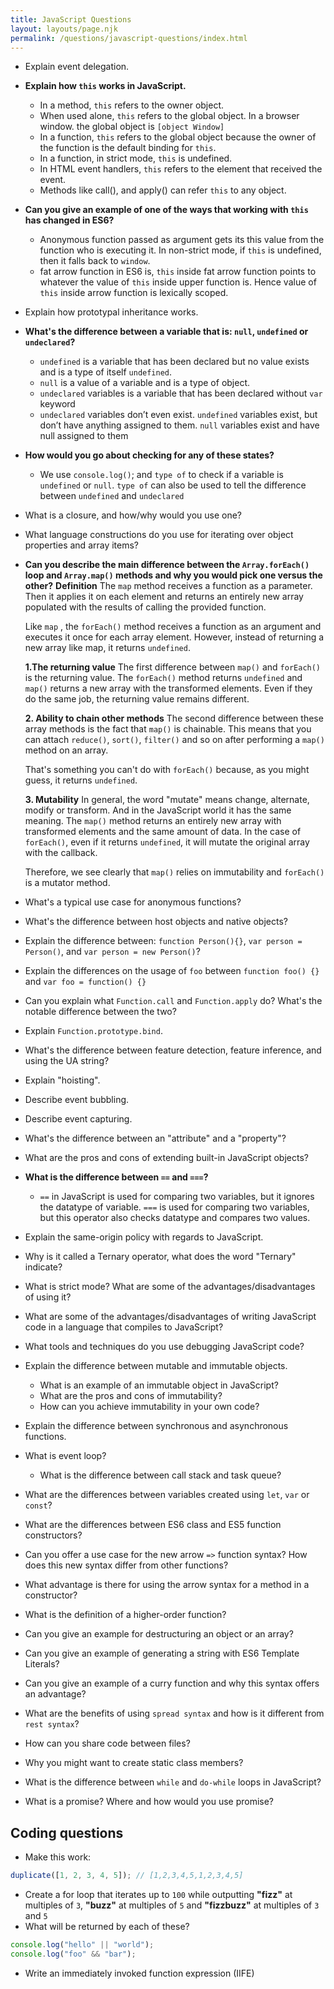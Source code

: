 ```yaml
---
title: JavaScript Questions
layout: layouts/page.njk
permalink: /questions/javascript-questions/index.html
---
```


- Explain event delegation.
- **Explain how `this` works in JavaScript.**

  - In a method, `this` refers to the owner object.
  - When used alone, `this` refers to the global object. In a browser window. the global object is `[object Window]`
  - In a function, `this` refers to the global object because the owner of the function is the default binding for `this`.
  - In a function, in strict mode, `this` is undefined.
  - In HTML event handlers, `this` refers to the element that received the event.
  - Methods like call(), and apply() can refer `this` to any object.

- **Can you give an example of one of the ways that working with `this` has changed in ES6?**

  - Anonymous function passed as argument gets its this value from the function who is executing it. In non-strict mode, if `this` is undefined, then it falls back to `window`.
  - fat arrow function in ES6 is, `this` inside fat arrow function points to whatever the value of `this` inside upper function is. Hence value of `this` inside arrow function is lexically scoped.

- Explain how prototypal inheritance works.
- **What's the difference between a variable that is: `null`, `undefined` or `undeclared`?**
  - `undefined` is a variable that has been declared but no value exists and is a type of itself `undefined`.
  - `null` is a value of a variable and is a type of object.
  - `undeclared` variables is a variable that has been declared without `var` keyword
  - `undeclared` variables don’t even exist. `undefined` variables exist, but don’t have anything assigned to them. `null` variables exist and have null assigned to them
- **How would you go about checking for any of these states?**
  - We use `console.log()`; and `type of` to check if a variable is `undefined` or `null`. `type of` can also be used to tell the difference between `undefined` and `undeclared`
- What is a closure, and how/why would you use one?
- What language constructions do you use for iterating over object properties and array items?
- **Can you describe the main difference between the `Array.forEach()` loop and `Array.map()` methods and why you would pick one versus the other?**
  **Definition**
  The `map` method receives a function as a parameter. Then it applies it on each element and returns an entirely new array populated with the results of calling the provided function.

  Like `map` , the `forEach()` method receives a function as an argument and executes it once for each array element. However, instead of returning a new array like map, it returns `undefined`.

  **1.The returning value**
  The first difference between `map()` and `forEach()` is the returning value. The `forEach()` method returns `undefined` and `map()` returns a new array with the transformed elements. Even if they do the same job, the returning value remains different.

  **2. Ability to chain other methods**
  The second difference between these array methods is the fact that `map()` is chainable. This means that you can attach `reduce()`, `sort()`, `filter()` and so on after performing a `map()` method on an array.

  That's something you can't do with `forEach()` because, as you might guess, it returns `undefined`.

  **3. Mutability**
  In general, the word "mutate" means change, alternate, modify or transform. And in the JavaScript world it has the same meaning.
  The `map()` method returns an entirely new array with transformed elements and the same amount of data. In the case of `forEach()`, even if it returns `undefined`, it will mutate the original array with the callback.

  Therefore, we see clearly that `map()` relies on immutability and `forEach()` is a mutator method.



- What's a typical use case for anonymous functions?
- What's the difference between host objects and native objects?
- Explain the difference between: `function Person(){}`, `var person = Person()`, and `var person = new Person()`?
- Explain the differences on the usage of `foo` between `function foo() {}` and `var foo = function() {}`
- Can you explain what `Function.call` and `Function.apply` do? What's the notable difference between the two?
- Explain `Function.prototype.bind`.
- What's the difference between feature detection, feature inference, and using the UA string?
- Explain "hoisting".
- Describe event bubbling.
- Describe event capturing.
- What's the difference between an "attribute" and a "property"?
- What are the pros and cons of extending built-in JavaScript objects?
- **What is the difference between `==` and `===`?**
  - `==` in JavaScript is used for comparing two variables, but it ignores the datatype of variable. `===` is used for comparing two variables, but this operator also checks datatype and compares two values.
- Explain the same-origin policy with regards to JavaScript.
- Why is it called a Ternary operator, what does the word "Ternary" indicate?
- What is strict mode? What are some of the advantages/disadvantages of using it?
- What are some of the advantages/disadvantages of writing JavaScript code in a language that compiles to JavaScript?
- What tools and techniques do you use debugging JavaScript code?
- Explain the difference between mutable and immutable objects.
  - What is an example of an immutable object in JavaScript?
  - What are the pros and cons of immutability?
  - How can you achieve immutability in your own code?
- Explain the difference between synchronous and asynchronous functions.
- What is event loop?
  - What is the difference between call stack and task queue?
- What are the differences between variables created using `let`, `var` or `const`?
- What are the differences between ES6 class and ES5 function constructors?
- Can you offer a use case for the new arrow `=>` function syntax? How does this new syntax differ from other functions?
- What advantage is there for using the arrow syntax for a method in a constructor?
- What is the definition of a higher-order function?
- Can you give an example for destructuring an object or an array?
- Can you give an example of generating a string with ES6 Template Literals?
- Can you give an example of a curry function and why this syntax offers an advantage?
- What are the benefits of using `spread syntax` and how is it different from `rest syntax`?
- How can you share code between files?
- Why you might want to create static class members?
- What is the difference between `while` and `do-while` loops in JavaScript?
- What is a promise? Where and how would you use promise?

## Coding questions

- Make this work:

```javascript
duplicate([1, 2, 3, 4, 5]); // [1,2,3,4,5,1,2,3,4,5]
```

- Create a for loop that iterates up to `100` while outputting **"fizz"** at multiples of `3`, **"buzz"** at multiples of `5` and **"fizzbuzz"** at multiples of `3` and `5`
- What will be returned by each of these?

```javascript
console.log("hello" || "world");
console.log("foo" && "bar");
```

- Write an immediately invoked function expression (IIFE)

